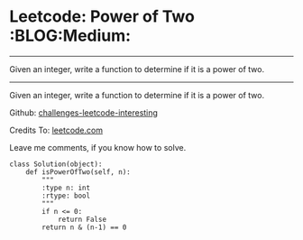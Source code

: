 # Leetcode: Power of Two     :BLOG:Medium:


---

Given an integer, write a function to determine if it is a power of two.  

---

Given an integer, write a function to determine if it is a power of two.  

Github: [challenges-leetcode-interesting](https://github.com/DennyZhang/challenges-leetcode-interesting/tree/master/power-of-two)  

Credits To: [leetcode.com](https://leetcode.com/problems/power-of-two/description/)  

Leave me comments, if you know how to solve.  

    class Solution(object):
        def isPowerOfTwo(self, n):
            """
            :type n: int
            :rtype: bool
            """
            if n <= 0:
                return False
            return n & (n-1) == 0